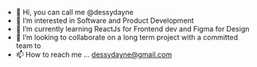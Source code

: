 - 👋 Hi, you can call me @dessydayne
- 👀 I’m interested in Software and Product Development
- 🌱 I’m currently learning ReactJs for Frontend dev and Figma for Design
- 💞️ I’m looking to collaborate on a long term project with a committed team to 
- 📫 How to reach me ... dessydayne@gmail.com

<!---
dessydayne/dessydayne is a ✨ special ✨ repository because its `README.md` (this file) appears on your GitHub profile.
You can click the Preview link to take a look at your changes.
--->
